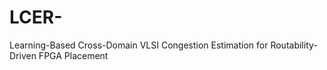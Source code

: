 # LCER-
Learning-Based Cross-Domain VLSI Congestion Estimation for Routability-Driven FPGA Placement
